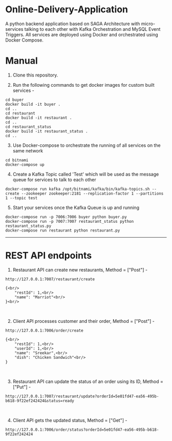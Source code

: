 # Online-Delivery-Application
A python backend application based on SAGA Architecture with micro-services talking to each other with Kafka Orchestration and MySQL Event Triggers. All services are deployed using Docker and orchestrated using Docker Compose.

# Manual
1) Clone this repository.

2) Run the following commands to get docker images for custom built services -
```
cd buyer
docker build -it buyer .
cd ..
cd restaurant
docker build -it restaurant .
cd ..
cd restaurant_status
docker build -it restaurant_status .
cd ..
```
3) Use Docker-compose to orchestrate the running of all services on the same network
```
cd bitnami
docker-compose up
```
4) Create a Kafka Topic called 'Test' which will be used as the message queue for services to talk to each other
```
docker-compose run kafka /opt/bitnami/kafka/bin/kafka-topics.sh --create --zookeeper zookeeper:2181 --replication-factor 1 --partitions 1 --topic test
```
5) Start your services once the Kafka Queue is up and running
```
docker-compose run -p 7006:7006 buyer python buyer.py
docker-compose run -p 7007:7007 restaurant_status python restaurant_status.py
docker-compose run restaurant python restaurant.py
```
---
# REST API endpoints
1) Restaurant API can create new restaurants, Method = ["Post"] - <br/>
```
http://127.0.0.1:7007/restaurant/create
```

```
{<br/>
	"restId": 1,<br/>
	"name": "Marriot"<br/>
}<br/>
```
<br/>

2) Client API processes customer and their order, Method = ["Post"] - <br/>
```
http://127.0.0.1:7006/order/create
```
```
{<br/>
	"restId": 1,<br/>
	"userId": 1,<br/>
	"name": "Sreekar",<br/>
	"dish": "Chicken Sandwich"<br/>
}
```
<br/>

3) Restaurant API can update the status of an order using its ID, Method = ["Put"] - <br/>
```
http://127.0.0.1:7007/restaurant/update?orderId=5e01fd47-ea56-495b-b618-9f22ef242424&status=ready
```
<br/>

4) Client API gets the updated status, Method = ["Get"] - <br/>
```
http://127.0.0.1:7006/order/status?orderId=5e01fd47-ea56-495b-b618-9f22ef242424
```

